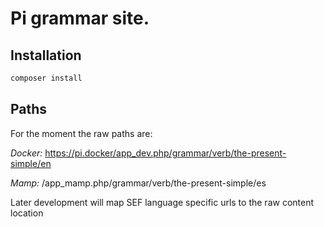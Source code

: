 # Pi grammar site.

## Installation

```bash
composer install
```

## Paths

For the moment the raw paths are:

*Docker:*
https://pi.docker/app_dev.php/grammar/verb/the-present-simple/en

*Mamp:*
/app_mamp.php/grammar/verb/the-present-simple/es

Later development will map SEF language specific urls to the raw content location

